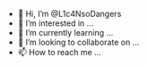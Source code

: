- 👋 Hi, I’m @L1c4NsoDangers
- 👀 I’m interested in ...
- 🌱 I’m currently learning ...
- 💞️ I’m looking to collaborate on ...
- 📫 How to reach me ...

<!---
L1c4NsoDangers/L1c4NsoDangers is a ✨ special ✨ repository because its `README.md` (this file) appears on your GitHub profile.
You can click the Preview link to take a look at your changes.
--->
